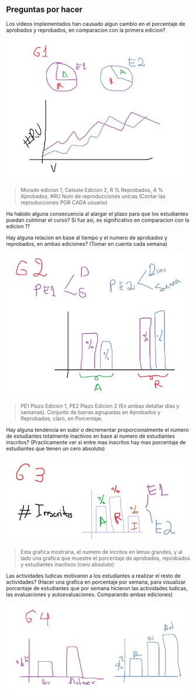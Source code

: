 ## Preguntas por hacer

Los videos implementados han causado algun cambio en el porcentaje de aprobados y reprobados, en comparacion con la primera edicion?

![alt text](image.png)

> Morado edicion 1, Celeste Edicion 2, R % Reprobados, A % Aprobados, #RU Num de reproducciones unicas (Contar las reproducciones POR CADA usuario)

Ha habido alguna consecuencia al alargar el plazo para que los estudiantes puedan culminar el curso? Si fue asi, es significativo en comparacion con la edicion 1?

Hay alguna relacion en base al tiempo y el numero de aprobados y reprobados, en ambas ediciones? (Tomar en cuenta cada semana)

![alt text](image-1.png)

> PE1 Plazo Edicion 1, PE2 Plazo Edicion 2 (En ambas detallar dias y semanas). Conjunto de barras agrupadas en Aprobados y Reprobados, claro, en Porcentaje.

Hay alguna tendencia en subir o decrementar proporcionalmente el numero de estudiantes totalmente inactivos en base al numero de estudiantes inscritos? (Practicamente ver si entre mas inscritos hay mas porcentaje de estudiantes que tienen un cero absoluto)

![alt text](image-2.png)

> Esta grafica mostraria, el numero de incritos en letras grandes, y al lado una grafica que muestre el porcentaje de aprobados, reprobados y estudiantes inactivos (cero absoluto)

Las actividades ludicas motivaron a los estudiantes a realizar el resto de actividades? (Hacer una grafica en porcentaje por semana, para visualizar porcentaje de estudiantes que por semana hicieron las actividades ludicas, las evaluaciones y autoevaluaciones. Comparando ambas ediciones)

![alt text](image-3.png)